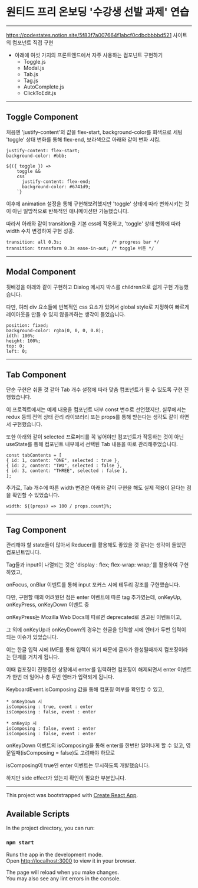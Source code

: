 # 원티드 프리 온보딩 '수강생 선발 과제' 연습

---

https://codestates.notion.site/5f83f7a007664f1abcf0cdbcbbbbd521 사이트의 컴포넌트 직접 구현

- 아래에 여섯 가지의 프론트엔드에서 자주 사용하는 컴포넌트 구현하기
  - Toggle.js
  - Modal.js
  - Tab.js
  - Tag.js
  - AutoComplete.js
  - ClickToEdit.js

---

## Toggle Component

처음엔 'justify-content'의 값을 flex-start, background-color를 회색으로 세팅
'toggle' 상태 변화를 통해 flex-end, 보라색으로 아래와 같이 변화 시킴.

```
justify-content: flex-start;
background-color: #bbb;

${({ toggle }) =>
    toggle &&
    css`
      justify-content: flex-end;
      background-color: #6741d9;
    `}
```

이후에 animation 설정을 통해 구현해보려했지만 'toggle' 상태에 따라 변화시키는 것이 아닌 일방적으로 반복적인 애니메이션만 가능했습니다.

따라서 아래와 같이 transition을 기본 css에 적용하고, 'toggle' 상태 변화에 따라 width 수치 변경하여 구현 성공.

```
transition: all 0.3s;                   /* progress bar */
transition: transform 0.3s ease-in-out; /* toggle 버튼 */
```

---

## Modal Component

뒷배경을 아래와 같이 구현하고 Dialog 메시지 박스를 children으로 쉽게 구현 가능했습니다.

다만, 여러 div 요소들에 반복적인 css 요소가 있어서 global style로 지정하여 빠르게 레이아웃을 만들 수 있지 않을까하는 생각이 들었습니다.

```
position: fixed;
background-color: rgba(0, 0, 0, 0.8);
idth: 100%;
height: 100%;
top: 0;
left: 0;
```

---

## Tab Component

단순 구현은 쉬울 것 같아 Tab 개수 설정에 따라 맞춤 컴포넌트가 될 수 있도록 구현 진행했습니다.

이 프로젝트에서는 예제 내용을 컴포넌트 내부 const 변수로 선언했지만, 실무에서는 redux 등의 전역 상태 관리 라이브러리 또는 props를 통해 받는다는 생각도 같이 하면서 구현했습니다.

또한 아래와 같이 selected 프로퍼티를 꼭 넣어야만 컴포넌트가 작동하는 것이 아닌 useState를 통해 컴포넌트 내부에서 선택된 Tab 내용을 따로 관리해주었습니다.

```
const tabContents = [
{ id: 1, content: "ONE", selected : true },
{ id: 2, content: "TWO", selected : false },
{ id: 3, content: "THREE", selected : false },
];
```

추가로, Tab 개수에 따른 width 변경은 아래와 같이 구현을 해도 실제 적용이 된다는 점을 확인할 수 있었습니다.

```
width: ${(props) => 100 / props.count}%;
```

---

## Tag Component

관리해야 할 state들이 많아서 Reducer를 활용해도 좋았을 것 같다는 생각이 들었던 컴포넌트입니다.

Tag들과 input이 나열되는 것은 'display : flex; flex-wrap: wrap;'를 활용하여 구현하였고,

onFocus, onBlur 이벤트를 통해 input 포커스 시에 테두리 강조를 구현했습니다.

다만, 구현할 때의 어려웠던 점은 enter 이벤트에 따른 tag 추가였는데, onKeyUp, onKeyPress, onKeyDown 이벤트 중

onKeyPress는 Mozilla Web Docs에 따르면 deprecated로 권고된 이벤트이고,

그 외에 onKeyUp과 onKeyDown의 경우는 한글을 입력할 시에 엔터가 두번 입력이 되는 이슈가 있었습니다.

이는 한글 입력 시에 IME를 통해 입력이 되기 때문에 글자가 완성될때까지 컴포징이라는 단계를 거치게 됩니다.

이때 컴포징이 진행중인 상황에서 enter를 입력하면 컴포징이 해제되면서 enter 이벤트가 한번 더 일어나 총 두번 엔터가 입력되게 됩니다.

KeyboardEvent.isComposing 값을 통해 컴포징 여부를 확인할 수 있고,

```
* onKeyDown 시
isComposing : true, event : enter
isComposing : false, event : enter

* onKeyUp 시
isComposing : false, event : enter
isComposing : false, event : enter
```

onKeyDown 이벤트의 isComposing을 통해 enter를 한번만 일어나게 할 수 있고, 영문일때(isComposing = false)도 고려해야 하므로

isComposing이 true인 enter 이벤트는 무시하도록 개발했습니다.

하지만 side effect가 있는지 확인이 필요한 부분입니다.

---

This project was bootstrapped with [Create React App](https://github.com/facebook/create-react-app).

## Available Scripts

In the project directory, you can run:

### `npm start`

Runs the app in the development mode.\
Open [http://localhost:3000](http://localhost:3000) to view it in your browser.

The page will reload when you make changes.\
You may also see any lint errors in the console.

